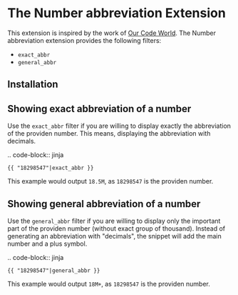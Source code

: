 The Number abbreviation Extension
=================================

This extension is inspired by the work of [Our Code World](https://ourcodeworld.com/articles/read/786/how-to-create-the-abbreviation-of-a-number-in-php). 
The Number abbreviation extension provides the following filters:

* ``exact_abbr``
* ``general_abbr``

Installation
------------


Showing exact abbreviation of a number
--------------------------------------

Use the ``exact_abbr`` filter if you are willing to display exactly the abbreviation
of the providen number. This means, displaying the abbreviation with decimals.

.. code-block:: jinja

    {{ "18298547"|exact_abbr }}

This example would output ``18.5M``, as ``18298547`` is the providen number.


Showing general abbreviation of a number
----------------------------------------

Use the ``general_abbr`` filter if you are willing to display only the important part
of the providen number (without exact group of thousand). Instead of generating an
abbreviation with "decimals", the snippet will add the main number and a plus symbol.

.. code-block:: jinja

    {{ "18298547"|general_abbr }}

This example would output ``18M+``, as ``18298547`` is the providen number.
